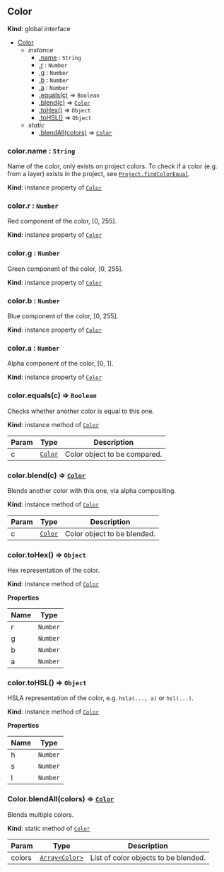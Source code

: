 ## Color
**Kind**: global interface

<a name="Color"></a>
* [Color](#Color)
    * _instance_
        * [.name](#Color+name) : <code>String</code>
        * [.r](#Color+r) : <code>Number</code>
        * [.g](#Color+g) : <code>Number</code>
        * [.b](#Color+b) : <code>Number</code>
        * [.a](#Color+a) : <code>Number</code>
        * [.equals(c)](#Color+equals) ⇒ <code>Boolean</code>
        * [.blend(c)](#Color+blend) ⇒ [<code>Color</code>](#Color)
        * [.toHex()](#Color+toHex) ⇒ <code>Object</code>
        * [.toHSL()](#Color+toHSL) ⇒ <code>Object</code>
    * _static_
        * [.blendAll(colors)](#Color.blendAll) ⇒ [<code>Color</code>](#Color)

<a name="Color+name"></a>

### color.name : <code>String</code>
Name of the color, only exists on project colors. To check if a color (e.g. from a layer) exists in the project, see [`Project.findColorEqual`](project.md#Project+findColorEqual).

**Kind**: instance property of [<code>Color</code>](#Color)
<a name="Color+r"></a>

### color.r : <code>Number</code>
Red component of the color, [0, 255].

**Kind**: instance property of [<code>Color</code>](#Color)
<a name="Color+g"></a>

### color.g : <code>Number</code>
Green component of the color, [0, 255].

**Kind**: instance property of [<code>Color</code>](#Color)
<a name="Color+b"></a>

### color.b : <code>Number</code>
Blue component of the color, [0, 255].

**Kind**: instance property of [<code>Color</code>](#Color)
<a name="Color+a"></a>

### color.a : <code>Number</code>
Alpha component of the color, [0, 1].

**Kind**: instance property of [<code>Color</code>](#Color)
<a name="Color+equals"></a>

### color.equals(c) ⇒ <code>Boolean</code>
Checks whether another color is equal to this one.

**Kind**: instance method of [<code>Color</code>](#Color)

| Param | Type | Description |
| --- | --- | --- |
| c | [<code>Color</code>](#Color) | Color object to be compared. |

<a name="Color+blend"></a>

### color.blend(c) ⇒ [<code>Color</code>](#Color)
Blends another color with this one, via alpha compositing.

**Kind**: instance method of [<code>Color</code>](#Color)

| Param | Type | Description |
| --- | --- | --- |
| c | [<code>Color</code>](#Color) | Color object to be blended. |

<a name="Color+toHex"></a>

### color.toHex() ⇒ <code>Object</code>
Hex representation of the color.

**Kind**: instance method of [<code>Color</code>](#Color)

**Properties**

| Name | Type |
| --- | --- |
| r | <code>Number</code> |
| g | <code>Number</code> |
| b | <code>Number</code> |
| a | <code>Number</code> |

<a name="Color+toHSL"></a>

### color.toHSL() ⇒ <code>Object</code>
HSLA representation of the color, e.g. `hsla(..., a)` or `hsl(...)`.

**Kind**: instance method of [<code>Color</code>](#Color)

**Properties**

| Name | Type |
| --- | --- |
| h | <code>Number</code> |
| s | <code>Number</code> |
| l | <code>Number</code> |

<a name="Color.blendAll"></a>

### Color.blendAll(colors) ⇒ [<code>Color</code>](#Color)
Blends multiple colors.

**Kind**: static method of [<code>Color</code>](#Color)

| Param | Type | Description |
| --- | --- | --- |
| colors | [<code>Array&lt;Color&gt;</code>](#Color) | List of color objects to be blended. |
